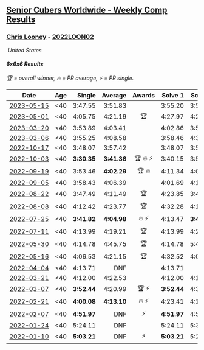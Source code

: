 <style>table {white-space: nowrap;}</style>
<link rel="stylesheet" type="text/css" href="/scw-comp/css/flags.css" />

## [Senior Cubers Worldwide - Weekly Comp Results](/scw-comp/results/)
### [Chris Looney](README.md) - [2022LOON02](https://www.worldcubeassociation.org/persons/2022LOON02?event=666)

<i class="flag flag-US" />&nbsp;United States

#### 6x6x6 Results

<span style="white-space: nowrap;">🏆 = overall winner</span>, <span style="white-space: nowrap;">🔥 = PR average</span>, <span style="white-space: nowrap;">⚡ = PR single</span>.

| Date | Age | Single | Average | Awards | Solve 1 | Solve 2 | Solve 3 | Video |
| :--: | :--: | --: | --: | :--: | --: | --: | --: | :-- |
| [2023-05-15](../../results/2023-05-15/666.md) | <40 | 3:47.55 | 3:51.83 |  | 3:55.20 | 3:52.74 | 3:47.55 | [Desktop](https://www.facebook.com/chris.looney/videos/941137100343012) / [Mobile](https://m.facebook.com/chris.looney/videos/941137100343012) |
| [2023-05-01](../../results/2023-05-01/666.md) | <40 | 4:05.75 | 4:21.19 | 🏆 | 4:27.97 | 4:29.85 | 4:05.75 | [Desktop](https://www.facebook.com/chris.looney/videos/992879005054664) / [Mobile](https://m.facebook.com/chris.looney/videos/992879005054664) |
| [2023-03-20](../../results/2023-03-20/666.md) | <40 | 3:53.89 | 4:03.41 |  | 4:02.86 | 3:53.89 | 4:13.47 | [Desktop](https://www.facebook.com/chris.looney/videos/238961431868334) / [Mobile](https://m.facebook.com/chris.looney/videos/238961431868334) |
| [2023-03-06](../../results/2023-03-06/666.md) | <40 | 3:55.25 | 4:08.58 |  | 3:58.46 | 4:32.04 | 3:55.25 | [Desktop](https://www.facebook.com/chris.looney/videos/211447268131372) / [Mobile](https://m.facebook.com/chris.looney/videos/211447268131372) |
| [2022-10-17](../../results/2022-10-17/666.md) | <40 | 3:48.07 | 3:57.42 |  | 3:48.07 | 3:59.32 | 4:04.88 | [Desktop](https://www.facebook.com/chris.looney/videos/1299796314127509) / [Mobile](https://m.facebook.com/chris.looney/videos/1299796314127509) |
| [2022-10-03](../../results/2022-10-03/666.md) | <40 | **3:30.35** | **3:41.36** | 🏆 🔥 ⚡ | 3:40.15 | 3:53.57 | **3:30.35** | [Desktop](https://www.facebook.com/chris.looney/videos/414746097295170) / [Mobile](https://m.facebook.com/chris.looney/videos/414746097295170) |
| [2022-09-19](../../results/2022-09-19/666.md) | <40 | 3:53.46 | **4:02.29** | 🏆 🔥 | 4:11.34 | 4:02.08 | 3:53.46 | [Desktop](https://www.facebook.com/chris.looney/videos/628611115373449) / [Mobile](https://m.facebook.com/chris.looney/videos/628611115373449) |
| [2022-09-05](../../results/2022-09-05/666.md) | <40 | 3:58.43 | 4:06.39 |  | 4:01.69 | 4:19.04 | 3:58.43 | [Desktop](https://www.facebook.com/chris.looney/videos/827584081744757) / [Mobile](https://m.facebook.com/chris.looney/videos/827584081744757) |
| [2022-08-22](../../results/2022-08-22/666.md) | <40 | 3:47.49 | 4:11.49 | 🏆 | 4:23.85 | 3:47.49 | 4:23.13 | [Desktop](https://www.facebook.com/chris.looney/videos/617834969755179) / [Mobile](https://m.facebook.com/chris.looney/videos/617834969755179) |
| [2022-08-08](../../results/2022-08-08/666.md) | <40 | 4:12.42 | 4:23.77 | 🏆 | 4:32.28 | 4:12.42 | 4:26.61 | [Desktop](https://www.facebook.com/chris.looney/videos/480522940175606) / [Mobile](https://m.facebook.com/chris.looney/videos/480522940175606) |
| [2022-07-25](../../results/2022-07-25/666.md) | <40 | **3:41.82** | **4:04.98** | 🔥 ⚡ | 4:13.47 | **3:41.82** | 4:19.64 | [Desktop](https://www.facebook.com/chris.looney/videos/2106055492914500) / [Mobile](https://m.facebook.com/chris.looney/videos/2106055492914500) |
| [2022-07-11](../../results/2022-07-11/666.md) | <40 | 4:13.99 | 4:19.21 | 🏆 | 4:13.99 | 4:27.06 | 4:16.59 | [Desktop](https://www.facebook.com/chris.looney/videos/414361914055586) / [Mobile](https://m.facebook.com/chris.looney/videos/414361914055586) |
| [2022-05-30](../../results/2022-05-30/666.md) | <40 | 4:14.78 | 4:45.75 | 🏆 | 4:14.78 | 5:41.93 | 4:20.55 | [Desktop](https://www.facebook.com/chris.looney/videos/410535954305671) / [Mobile](https://m.facebook.com/chris.looney/videos/410535954305671) |
| [2022-05-16](../../results/2022-05-16/666.md) | <40 | 4:06.53 | 4:21.15 | 🏆 | 4:32.52 | 4:06.53 | 4:24.40 | [Desktop](https://www.facebook.com/chris.looney/videos/3306873319634689) / [Mobile](https://m.facebook.com/chris.looney/videos/3306873319634689) |
| [2022-04-04](../../results/2022-04-04/666.md) | <40 | 4:13.71 | DNF |  | 4:13.71 | DNF | DNF | [Desktop](https://www.facebook.com/events/405703218032158/permalink/412235250712288) / [Mobile](https://m.facebook.com/events/405703218032158?view=permalink&id=412235250712288) |
| [2022-03-21](../../results/2022-03-21/666.md) | <40 | 4:12.00 | 4:22.53 |  | 4:12.00 | 4:19.16 | 4:36.43 | [Desktop](https://www.facebook.com/chris.looney/videos/1152940618872253) / [Mobile](https://m.facebook.com/chris.looney/videos/1152940618872253) |
| [2022-03-07](../../results/2022-03-07/666.md) | <40 | **3:52.44** | 4:20.99 | 🏆 ⚡ | **3:52.44** | 4:38.47 | 4:32.07 | [Desktop](https://www.facebook.com/events/535512814493645/permalink/542448033800123) / [Mobile](https://m.facebook.com/events/535512814493645?view=permalink&id=542448033800123) |
| [2022-02-21](../../results/2022-02-21/666.md) | <40 | **4:00.08** | **4:13.10** | 🔥 ⚡ | 4:23.41 | 4:15.82 | **4:00.08** | [Desktop](https://www.facebook.com/chris.looney/videos/1001875417370765) / [Mobile](https://m.facebook.com/chris.looney/videos/1001875417370765) |
| [2022-02-07](../../results/2022-02-07/666.md) | <40 | **4:51.97** | DNF | ⚡ | **4:51.97** | 4:55.12 | DNF | [Desktop](https://www.facebook.com/chris.looney/videos/688744208815526) / [Mobile](https://m.facebook.com/chris.looney/videos/688744208815526) |
| [2022-01-24](../../results/2022-01-24/666.md) | <40 | 5:24.11 | DNF |  | 5:24.11 | 5:33.91 | DNF | [Desktop](https://www.facebook.com/chris.looney/videos/270926428330241) / [Mobile](https://m.facebook.com/chris.looney/videos/270926428330241) |
| [2022-01-10](../../results/2022-01-10/666.md) | <40 | **5:03.21** | DNF | ⚡ | **5:03.21** | 5:23.92 | DNS | [Desktop](https://www.facebook.com/chris.looney/videos/338630508112371) / [Mobile](https://m.facebook.com/chris.looney/videos/338630508112371) |


<!-- Global site tag (gtag.js) - Google Analytics -->
<script async src="https://www.googletagmanager.com/gtag/js?id=UA-86348435-3"></script>
<script>window.dataLayer = window.dataLayer || []; function gtag() {dataLayer.push(arguments);} gtag('js', new Date()); gtag('config', 'UA-86348435-3');</script>
